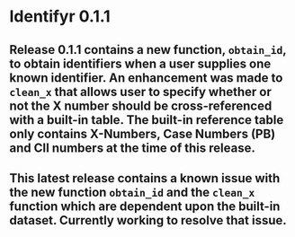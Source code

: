 # Identifyr 0.1.1

## Release 0.1.1 contains a new function, `obtain_id`, to obtain identifiers when a user supplies one known identifier. An enhancement was made to `clean_x` that allows user to specify whether or not the X number should be cross-referenced with a built-in table. The built-in reference table only contains X-Numbers, Case Numbers (PB) and CII numbers at the time of this release. 

## This latest release contains a known issue with the new function `obtain_id` and the `clean_x` function which are dependent upon the built-in dataset. Currently working to resolve that issue.
